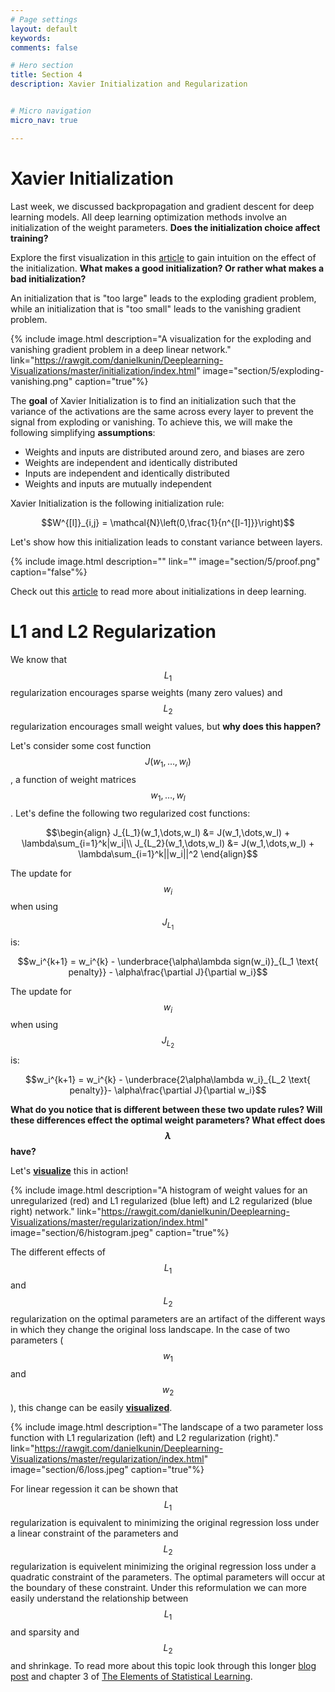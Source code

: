 ```yaml
---
# Page settings
layout: default
keywords:
comments: false

# Hero section
title: Section 4
description: Xavier Initialization and Regularization


# Micro navigation
micro_nav: true

---
```


# Xavier Initialization

Last week, we discussed backpropagation and gradient descent for deep learning models. All deep learning optimization methods involve an initialization of the weight parameters. **Does the initialization choice affect training?**

Explore the first visualization in this [article](https://rawgit.com/danielkunin/Deeplearning-Visualizations/master/initialization/index.html) to gain intuition on the effect of the initialization. **What makes a good initialization?  Or rather what makes a bad initialization?** 

An initialization that is "too large" leads to the exploding gradient problem, while an initialization that is "too small" leads to the vanishing gradient problem.

{% include image.html description="A visualization for the exploding and vanishing gradient problem in a deep linear network." link="https://rawgit.com/danielkunin/Deeplearning-Visualizations/master/initialization/index.html" image="section/5/exploding-vanishing.png" caption="true"%}

The **goal** of Xavier Initialization is to find an initialization such that the variance of the activations are the same across every layer to prevent the signal from exploding or vanishing. To achieve this, we will make the following simplifying **assumptions**:

  * Weights and inputs are distributed around zero, and biases are zero
  * Weights are independent and identically distributed
  * Inputs are independent and identically distributed
  * Weights and inputs are mutually independent

Xavier Initialization is the following initialization rule:

$$W^{[l]}_{i,j} = \mathcal{N}\left(0,\frac{1}{n^{[l-1]}}\right)$$

Let's show how this initialization leads to constant variance between layers.

{% include image.html description="" link="" image="section/5/proof.png" caption="false"%}

Check out this [article](https://rawgit.com/danielkunin/Deeplearning-Visualizations/master/initialization/index.html) to read more about initializations in deep learning.


# L1 and L2 Regularization

We know that $$L_1$$ regularization encourages sparse weights (many zero values) and $$L_2$$ regularization encourages small weight values, but **why does this happen?** 

Let's consider some cost function $$J(w_1,\dots,w_l)$$, a function of weight matrices $$w_1,\dots,w_l$$. Let's define the following two regularized cost functions:

$$\begin{align} 
J_{L_1}(w_1,\dots,w_l) &= J(w_1,\dots,w_l) + \lambda\sum_{i=1}^k|w_i|\\
J_{L_2}(w_1,\dots,w_l) &= J(w_1,\dots,w_l) + \lambda\sum_{i=1}^k||w_i||^2
\end{align}$$

The update for $$w_i$$ when using $$J_{L_1}$$ is:

$$w_i^{k+1} = w_i^{k} - \underbrace{\alpha\lambda sign(w_i)}_{L_1 \text{ penalty}} - \alpha\frac{\partial J}{\partial w_i}$$


The update for $$w_i$$ when using $$J_{L_2}$$ is:

$$w_i^{k+1} = w_i^{k} - \underbrace{2\alpha\lambda w_i}_{L_2 \text{ penalty}}- \alpha\frac{\partial J}{\partial w_i}$$


**What do you notice that is different between these two update rules? Will these differences effect the optimal weight parameters? What effect does $$\lambda$$ have?**

Let's [**visualize**](https://rawgit.com/danielkunin/Deeplearning-Visualizations/master/regularization/index.html) this in action!

{% include image.html description="A histogram of weight values for an unregularized (red) and L1 regularized (blue left) and L2 regularized (blue right) network." link="https://rawgit.com/danielkunin/Deeplearning-Visualizations/master/regularization/index.html" image="section/6/histogram.jpeg" caption="true"%}

The different effects of $$L_1$$ and $$L_2$$ regularization on the optimal parameters are an artifact of the different ways in which they change the original loss landscape. In the case of two parameters ($$w_1$$ and $$w_2$$), this change can be easily [**visualized**](https://rawgit.com/danielkunin/Deeplearning-Visualizations/master/regularization/index.html). 

{% include image.html description="The landscape of a two parameter loss function with L1 regularization (left) and L2 regularization (right)." link="https://rawgit.com/danielkunin/Deeplearning-Visualizations/master/regularization/index.html" image="section/6/loss.jpeg" caption="true"%}

For linear regession it can be shown that $$L_1$$ regularization is equivalent to minimizing the original regression loss under a linear constraint of the parameters and $$L_2$$ regularization is equivelent minimizing the original regression loss under a quadratic constraint of the parameters.  The optimal parameters will occur at the boundary of these constraint.  Under this reformulation we can more easily understand the relationship between $$L_1$$ and sparsity and $$L_2$$ and shrinkage.  To read more about this topic look through this longer [blog post](https://rawgit.com/danielkunin/Deeplearning-Visualizations/master/regularization/index.html) and chapter 3 of [The Elements of Statistical Learning](https://web.stanford.edu/~hastie/ElemStatLearn/).

